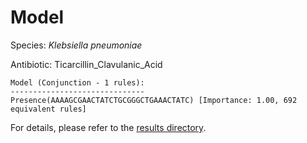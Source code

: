 
# Model

Species: *Klebsiella pneumoniae*

Antibiotic: Ticarcillin_Clavulanic_Acid

```
Model (Conjunction - 1 rules):
------------------------------
Presence(AAAAGCGAACTATCTGCGGGCTGAAACTATC) [Importance: 1.00, 692 equivalent rules]

```

For details, please refer to the [results directory](../../../../../results/scm_b/klebsiella%20pneumoniae/ticarcillin_clavulanic_acid/repeat_9/).

